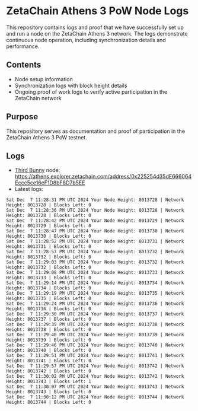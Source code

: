 # ZetaChain Athens 3 PoW Node Logs
This repository contains logs and proof that we have successfully set up and run a node on the ZetaChain Athens 3 network. The logs demonstrate continuous node operation, including synchronization details and performance.

## Contents
- Node setup information
- Synchronization logs with block height details
- Ongoing proof of work logs to verify active participation in the ZetaChain network

## Purpose
This repository serves as documentation and proof of participation in the ZetaChain Athens 3 PoW testnet.

## Logs

- [Third Bunny](https://thirdbunny.xyz/) node: https://athens.explorer.zetachain.com/address/0x225254d35dE666064Eccc5ce16eF1D8bF8D7b5EE
- Latest logs:
```
Sat Dec  7 11:28:31 PM UTC 2024 Your Node Height: 8013728 | Network Height: 8013728 | Blocks Left: 0
Sat Dec  7 11:28:36 PM UTC 2024 Your Node Height: 8013728 | Network Height: 8013728 | Blocks Left: 0
Sat Dec  7 11:28:42 PM UTC 2024 Your Node Height: 8013729 | Network Height: 8013729 | Blocks Left: 0
Sat Dec  7 11:28:47 PM UTC 2024 Your Node Height: 8013730 | Network Height: 8013730 | Blocks Left: 0
Sat Dec  7 11:28:52 PM UTC 2024 Your Node Height: 8013731 | Network Height: 8013731 | Blocks Left: 0
Sat Dec  7 11:28:57 PM UTC 2024 Your Node Height: 8013732 | Network Height: 8013732 | Blocks Left: 0
Sat Dec  7 11:29:03 PM UTC 2024 Your Node Height: 8013732 | Network Height: 8013732 | Blocks Left: 0
Sat Dec  7 11:29:08 PM UTC 2024 Your Node Height: 8013733 | Network Height: 8013733 | Blocks Left: 0
Sat Dec  7 11:29:14 PM UTC 2024 Your Node Height: 8013734 | Network Height: 8013734 | Blocks Left: 0
Sat Dec  7 11:29:19 PM UTC 2024 Your Node Height: 8013735 | Network Height: 8013735 | Blocks Left: 0
Sat Dec  7 11:29:24 PM UTC 2024 Your Node Height: 8013736 | Network Height: 8013736 | Blocks Left: 0
Sat Dec  7 11:29:30 PM UTC 2024 Your Node Height: 8013737 | Network Height: 8013737 | Blocks Left: 0
Sat Dec  7 11:29:35 PM UTC 2024 Your Node Height: 8013738 | Network Height: 8013738 | Blocks Left: 0
Sat Dec  7 11:29:40 PM UTC 2024 Your Node Height: 8013739 | Network Height: 8013739 | Blocks Left: 0
Sat Dec  7 11:29:46 PM UTC 2024 Your Node Height: 8013740 | Network Height: 8013740 | Blocks Left: 0
Sat Dec  7 11:29:51 PM UTC 2024 Your Node Height: 8013741 | Network Height: 8013741 | Blocks Left: 0
Sat Dec  7 11:29:57 PM UTC 2024 Your Node Height: 8013742 | Network Height: 8013742 | Blocks Left: 0
Sat Dec  7 11:30:02 PM UTC 2024 Your Node Height: 8013742 | Network Height: 8013743 | Blocks Left: 1
Sat Dec  7 11:30:07 PM UTC 2024 Your Node Height: 8013743 | Network Height: 8013743 | Blocks Left: 0
Sat Dec  7 11:30:12 PM UTC 2024 Your Node Height: 8013744 | Network Height: 8013744 | Blocks Left: 0
```
